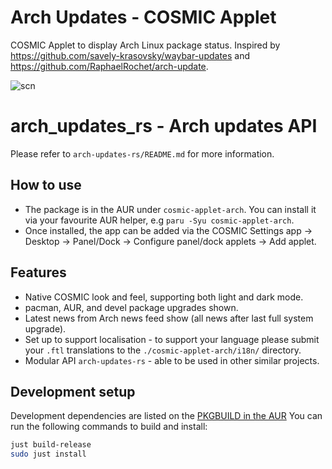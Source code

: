# Arch Updates - COSMIC Applet
COSMIC Applet to display Arch Linux package status.
Inspired by https://github.com/savely-krasovsky/waybar-updates and https://github.com/RaphaelRochet/arch-update.

![scn](https://github.com/user-attachments/assets/69c49436-226f-4349-afae-94d34694d565)

# arch_updates_rs - Arch updates API
Please refer to `arch-updates-rs/README.md` for more information.

## How to use
- The package is in the AUR under `cosmic-applet-arch`. You can install it via your favourite AUR helper, e.g `paru -Syu cosmic-applet-arch`.
- Once installed, the app can be added via the COSMIC Settings app -> Desktop -> Panel/Dock -> Configure panel/dock applets -> Add applet.

## Features
 - Native COSMIC look and feel, supporting both light and dark mode.
 - pacman, AUR, and devel package upgrades shown.
 - Latest news from Arch news feed show (all news after last full system upgrade).
 - Set up to support localisation - to support your language please submit your `.ftl` translations to the `./cosmic-applet-arch/i18n/` directory.
 - Modular API `arch-updates-rs` - able to be used in other similar projects.

## Development setup

Development dependencies are listed on the [PKGBUILD in the AUR](https://aur.archlinux.org/cgit/aur.git/tree/PKGBUILD?h=cosmic-applet-arch)
You can run the following commands to build and install:

```sh
just build-release
sudo just install
```
